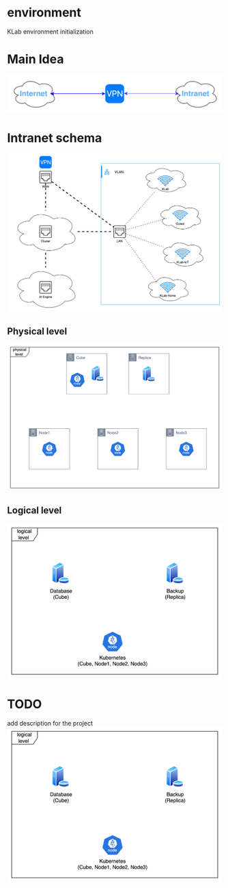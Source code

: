 # environment
KLab environment initialization


# Main Idea

![Main Idea](./img/general-view.png)


# Intranet schema

![Intranet schema](./img/intranet.png)

## Physical level

![Physical level](./img/physical-level.png)

## Logical level

![Logical level](./img/logical-level.png)

# TODO 
add description for the project
![img.png](img/logical-level.png)